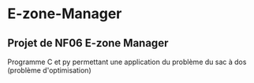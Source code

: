 # E-zone-Manager
## Projet de NF06 E-zone Manager 
Programme C et py permettant une application du problème du sac à dos (problème d'optimisation)
